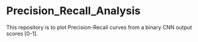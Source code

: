 # Precision_Recall_Analysis
This repository is to plot Precision-Recall curves from a binary CNN output scores [0-1].
